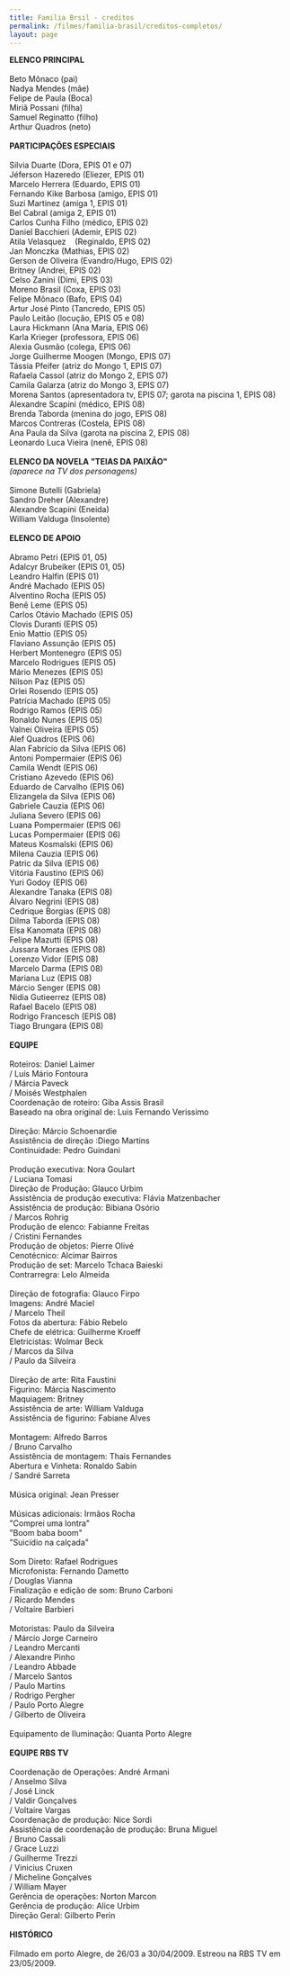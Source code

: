 ```yaml
---
title: Familia Brsil - creditos
permalink: /filmes/familia-brasil/creditos-completos/
layout: page
---
```

**ELENCO PRINCIPAL**\
\
Beto Mônaco (pai)\
Nadya Mendes (mãe)\
Felipe de Paula (Boca)\
Miriã Possani (filha)\
Samuel Reginatto (filho)\
Arthur Quadros (neto)\
\
**PARTICIPAÇÕES ESPECIAIS**\
\
Silvia Duarte (Dora, EPIS 01 e 07)\
Jéferson Hazeredo (Eliezer, EPIS 01)\
Marcelo Herrera (Eduardo, EPIS 01)\
Fernando Kike Barbosa (amigo, EPIS 01)\
Suzi Martinez (amiga 1, EPIS 01)\
Bel Cabral (amiga 2, EPIS 01)\
Carlos Cunha Filho (médico, EPIS 02)\
Daniel Bacchieri (Ademir, EPIS 02)\
Atila Velasquez    (Reginaldo, EPIS 02)\
Jan Monczka (Mathias, EPIS 02)\
Gerson de Oliveira (Evandro/Hugo, EPIS 02)\
Britney (Andrei, EPIS 02)\
Celso Zanini (Dimi, EPIS 03)\
Moreno Brasil (Coxa, EPIS 03)\
Felipe Mônaco (Bafo, EPIS 04)\
Artur José Pinto (Tancredo, EPIS 05)\
Paulo Leitão (locução, EPIS 05 e 08)\
Laura Hickmann (Ana Maria, EPIS 06)\
Karla Krieger (professora, EPIS 06)\
Alexia Gusmão (colega, EPIS 06)\
Jorge Guilherme Moogen (Mongo, EPIS 07)\
Tássia Pfeifer (atriz do Mongo 1, EPIS 07)\
Rafaela Cassol (atriz do Mongo 2, EPIS 07)\
Camila Galarza (atriz do Mongo 3, EPIS 07)\
Morena Santos (apresentadora tv, EPIS 07; garota na piscina 1, EPIS 08)\
Alexandre Scapini (médico, EPIS 08)\
Brenda Taborda (menina do jogo, EPIS 08)\
Marcos Contreras (Costela, EPIS 08)\
Ana Paula da Silva (garota na piscina 2, EPIS 08)\
Leonardo Luca Vieira (nenê, EPIS 08)\
\
**ELENCO DA NOVELA "TEIAS DA PAIXÃO"**\
*(aparece na TV dos personagens)*\
\
Simone Butelli (Gabriela)\
Sandro Dreher (Alexandre)\
Alexandre Scapini (Eneida)\
William Valduga (Insolente)\
\
**ELENCO DE APOIO**\
\
Abramo Petri (EPIS 01, 05)\
Adalcyr Brubeiker (EPIS 01, 05)\
Leandro Halfin (EPIS 01)\
André Machado (EPIS 05)\
Alventino Rocha (EPIS 05)\
Benê Leme (EPIS 05)\
Carlos Otávio Machado (EPIS 05)\
Clovis Duranti (EPIS 05)\
Enio Mattio (EPIS 05)\
Flaviano Assunção (EPIS 05)\
Herbert Montenegro (EPIS 05)\
Marcelo Rodrigues (EPIS 05)\
Mário Menezes (EPIS 05)\
Nilson Paz (EPIS 05)\
Orlei Rosendo (EPIS 05)\
Patrícia Machado (EPIS 05)\
Rodrigo Ramos (EPIS 05)\
Ronaldo Nunes (EPIS 05)\
Valnei Oliveira (EPIS 05)\
Alef Quadros (EPIS 06)\
Alan Fabrício da Silva (EPIS 06)\
Antoni Pompermaier (EPIS 06)\
Camila Wendt (EPIS 06)\
Cristiano Azevedo (EPIS 06)\
Eduardo de Carvalho (EPIS 06)\
Elizangela da Silva (EPIS 06)\
Gabriele Cauzia (EPIS 06)\
Juliana Severo (EPIS 06)\
Luana Pompermaier (EPIS 06)\
Lucas Pompermaier (EPIS 06)\
Mateus Kosmalski (EPIS 06)\
Milena Cauzia (EPIS 06)\
Patric da Silva (EPIS 06)\
Vitória Faustino (EPIS 06)\
Yuri Godoy (EPIS 06)\
Alexandre Tanaka (EPIS 08)\
Álvaro Negrini (EPIS 08)\
Cedrique Borgias (EPIS 08)\
Dilma Taborda (EPIS 08)\
Elsa Kanomata (EPIS 08)\
Felipe Mazutti (EPIS 08)\
Jussara Moraes (EPIS 08)\
Lorenzo Vidor (EPIS 08)\
Marcelo Darma (EPIS 08)\
Mariana Luz (EPIS 08)\
Márcio Senger (EPIS 08)\
Nidia Gutieerrez (EPIS 08)\
Rafael Bacelo (EPIS 08)\
Rodrigo Francesch (EPIS 08)\
Tiago Brungara (EPIS 08)\
\
**EQUIPE**\
\
Roteiros: Daniel Laimer\
/ Luís Mário Fontoura\
/ Márcia Paveck\
/ Moisés Westphalen\
Coordenação de roteiro: Giba Assis Brasil\
Baseado na obra original de: Luis Fernando Verissimo\
\
Direção: Márcio Schoenardie\
Assistência de direção :Diego Martins\
Continuidade: Pedro Guindani\
\
Produção executiva: Nora Goulart\
/ Luciana Tomasi\
Direção de Produção: Glauco Urbim\
Assistência de produção executiva: Flávia Matzenbacher\
Assistência de produção: Bibiana Osório\
/ Marcos Rohrig\
Produção de elenco: Fabianne Freitas\
/ Cristini Fernandes\
Produção de objetos: Pierre Olivé\
Cenotécnico: Alcimar Bairros\
Produção de set: Marcelo Tchaca Baieski\
Contrarregra: Lelo Almeida\
\
Direção de fotografia: Glauco Firpo\
Imagens: André Maciel\
/ Marcelo Theil\
Fotos da abertura: Fábio Rebelo\
Chefe de elétrica: Guilherme Kroeff\
Eletricistas: Wolmar Beck\
/ Marcos da Silva\
/ Paulo da Silveira\
\
Direção de arte: Rita Faustini\
Figurino: Márcia Nascimento\
Maquiagem: Britney\
Assistência de arte: William Valduga\
Assistência de figurino: Fabiane Alves\
\
Montagem: Alfredo Barros\
/ Bruno Carvalho\
Assistência de montagem: Thais Fernandes\
Abertura e Vinheta: Ronaldo Sabin\
/ Sandré Sarreta\
\
Música original: Jean Presser\
\
Músicas adicionais: Irmãos Rocha\
"Comprei uma lontra"\
"Boom baba boom"\
"Suicídio na calçada"\
\
Som Direto: Rafael Rodrigues\
Microfonista: Fernando Dametto\
/ Douglas Vianna\
Finalização e edição de som: Bruno Carboni\
/ Ricardo Mendes\
/ Voltaire Barbieri\
\
Motoristas: Paulo da Silveira\
/ Márcio Jorge Carneiro\
/ Leandro Mercanti\
/ Alexandre Pinho\
/ Leandro Abbade\
/ Marcelo Santos\
/ Paulo Martins\
/ Rodrigo Pergher\
/ Paulo Porto Alegre\
/ Gilberto de Oliveira\
\
Equipamento de Iluminação: Quanta Porto Alegre\
\
**EQUIPE RBS TV**\
\
Coordenação de Operações: André Armani\
/ Anselmo Silva\
/ José Linck\
/ Valdir Gonçalves\
/ Voltaire Vargas\
Coordenação de produção: Nice Sordi\
Assistência de coordenação de produção: Bruna Miguel\
/ Bruno Cassali\
/ Grace Luzzi\
/ Guilherme Trezzi\
/ Vinicius Cruxen\
/ Micheline Gonçalves\
/ William Mayer\
Gerência de operações: Norton Marcon\
Gerência de produção: Alice Urbim\
Direção Geral: Gilberto Perin\
\
**HISTÓRICO**\
\
Filmado em porto Alegre, de 26/03 a 30/04/2009. Estreou na RBS TV em 23/05/2009.